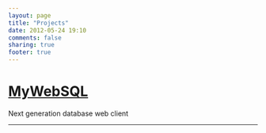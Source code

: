 ```yaml
---
layout: page
title: "Projects"
date: 2012-05-24 19:10
comments: false
sharing: true
footer: true
---
```


<div id="github-projects">
  <div class="full">
    <h1 class="repo-title"><a href="https://github.com/samnan/MyWebSQL">MyWebSQL</a></h1>
    <div class="repo-content full-content">Next generation database web client</div>
    <div class="clear"></div>
  </div>
  <div class="rule"><hr></div>
</div>

<script type="text/javascript" charset="utf-8">
  $('#github-projects').html('');
  $.githubUser(['samnan', 'load_projects'], function(data) {
    var repos = data.user.repositories;
    repos.sort(function(a,b) {
      return b.watchers - a.watchers;
    });

    $(repos).each(function() {
      $('#github-projects').append("\
<div class='full'>\
  <p class='repostats-link'>\
    <a class='watchers' href='"+ this.url +"'>"+this.watchers+" watchers</a>\
    <a class='forks' href='"+ this.url +"'>"+this.forks+" forks</a>\
  </p>\
  <h1 class='repo-title'><a href='" + this.url + "'>" + this.name + "</a></h1>\
  <div class='repo-content full-content'>"+this.description+"</div>\
  <div class='clear'></div>\
</div>\
<div class='rule'><hr/></div>");
    });
  });
  function load_projects() {
	return false;
  }
</script>

